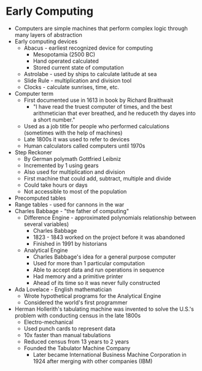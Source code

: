 # Early Computing

- Computers are simple machines that perform complex logic through many layers of abstraction
- Early computing devices
	- Abacus  - earliest recognized device for computing
		- Mesopotamia (2500 BC)
		- Hand operated calculated
		- Stored current state of computation
	- Astrolabe - used by ships to calculate latitude at sea
	- Slide Rule - multiplication and division tool
	- Clocks - calculate sunrises, time, etc.
- Computer term
	- First documented use in 1613 in book by Richard Braithwait
		- "I have read the truest computer of times, and the best arithmetician that ever breathed, and he reduceth thy dayes into a short number."
	- Used as a job title for people who performed calculations (sometimes with the help of machines)
	- Late 1800s it was used to refer to devices
	- Human calculators called computers until 1970s
- Step Reckoner 
	- By German polymath Gottfried Leibniz
	- Incremented by 1 using gears
	- Also used for multiplication and division
	- First machine that could add, subtract, multiple and divide
	- Could take hours or days
	- Not accessible to most of the population
- Precomputed tables
- Range tables - used for cannons in the war
- Charles Babbage - "the father of computing"
	- Difference Engine - approximated polynomials relationship between several variables)
		- Charles Babbage
		- 1823 - 1843 worked on the project before it was abandoned
		- Finished in 1991 by historians
	- Analytical Engine
		- Charles Babbage's idea for a general purpose computer
		- Used for more than 1 particular computation
		- Able to accept data and run operations in sequence
		- Had memory and a primitive printer
		- Ahead of its time so it was never fully constructed
- Ada Lovelace - English mathematician
	- Wrote hypothetical programs for the Analytical Engine
	- Considered the world's first programmer
- Herman Hollerith's tabulating machine was invented to solve the U.S.'s problem with conducting census in the late 1800s
	- Electro-mechanical
	- Used punch cards to represent data
	- 10x faster than manual tabulations
	- Reduced census from 13 years to 2 years
	- Founded the Tabulator Machine Company
		- Later became International Business Machine Corporation in 1924 after merging with other companies (IBM)